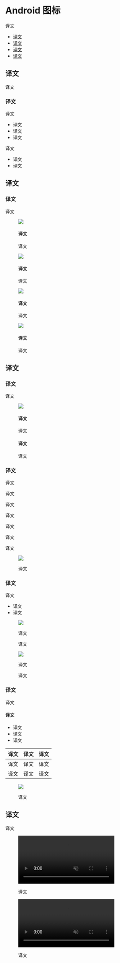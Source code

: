 <div class="article__intro">

[en]: <> (Android icons)
# Android 图标

[en]: <> (Android O icons represent your app on a device's Home and All Apps screens.)
译文

<nav>

[en]: <> (Usage)
[en]: <> (Keyline shapes)
[en]: <> (Specs)
[en]: <> (OEM masks)
* [译文](#usage)
* [译文](#keyline-shapes)
* [译文](#specs)
* [译文](#oem-masks)

</nav></div><div class="article__body">

[en]: <> (Usage)
<h2 id="usage">译文</h2>

[en]: <> (The following guidelines describe how icons can receive unique visual treatments, animations, and behaviors.)
译文

[en]: <> (Providing icons)
### 译文

[en]: <> (Launcher icons are provided to the Google Play store, with the following requirements:)
译文

[en]: <> (Icon drawables in a PNG or vector format)
[en]: <> (Background and foreground layers without mask or background shadows)
[en]: <> (All layers must exceed the base icon shape by 50%)
* 译文
* 译文
* 译文

[en]: <> (The OEM requirements include:)
译文

[en]: <> (One shape for masking any icons that are displayed on an OEM’s platform)
[en]: <> (An outer shadow \(optional\))
* 译文
* 译文

[en]: <> (Keyline shapes)
<h2 id="keyline-shapes">译文</h2>

[en]: <> (Keyline shapes)
### 译文

[en]: <> (Keyline shapes are used across all app icons to maintain consistent visual proportions.)
译文

<div class="mdui-row-sm-2"><div class="mdui-col"><figure>

![]({assets_path}/platform-guidance/android-icons/product-icons-android-01.png)

<figcaption>

[en]: <> (Square)
#### 译文

[en]: <> (Height: 44dp<br>Width: 44dp<br>Corner radius: 4dp)
译文

</figcaption></figure></div><div class="mdui-col"><figure>

![]({assets_path}/platform-guidance/android-icons/product-icons-android-02.png)

<figcaption>

[en]: <> (Circle)
#### 译文

[en]: <> (Diameter: 52dp)
译文

</figcaption></figure></div></div><div class="mdui-row-sm-2"><div class="mdui-col"><figure>

![]({assets_path}/platform-guidance/android-icons/product-icons-android-01.png)

<figcaption>

[en]: <> (Vertical rectangle)
#### 译文

[en]: <> (Height: 52dp<br>Width: 36dp<br>Corner radius: 4dp)
译文

</figcaption></figure></div><div class="mdui-col"><figure>

![]({assets_path}/platform-guidance/android-icons/product-icons-android-02.png)

<figcaption>

[en]: <> (Horizontal rectangle)
#### 译文

[en]: <> (Height: 36dp<br>Width: 52dp<br>Corner radius: 4dp)
译文

</figcaption></figure></div></div>

[en]: <> (Specs)
<h2 id="specs">译文</h2>

[en]: <> (Layers)
### 译文

[en]: <> (Icons consist of two layers: a foreground and a background. Each layer can animate and receive treatments independently from the other layer.)
译文

<figure>

![]({assets_path}/platform-guidance/android-icons/product-icons-android-09.png)

<figcaption><div class="mdui-row-sm-2"><div class="mdui-col">

[en]: <> (Foreground \(scrolling parallax\))
#### 译文

[en]: <> (108 x 108 dp<br>72dp masked section<br>Transparency recommended \(optional\))
译文

</div><div class="mdui-col">

[en]: <> (Background \(subtler parallax\))
#### 译文

[en]: <> (108 X 108 dp<br>72dp masked section<br>Must be opaque)
译文

</div></div></figcaption></figure>

[en]: <> (Shadows)
### 译文

[en]: <> (When designing new icons, lighting and shadow effects should be consistent with other icons on the platform. Contact shadows are placed on elements to make them stand out from the background.)
译文

<div class="mdui-row-sm-2"><div class="mdui-col">

[en]: <> (Illustrator mode: Normal)
译文

[en]: <> (Opacity: 20%)
译文

[en]: <> (X Offset: 0dp)
译文

[en]: <> (Y Offset: 4dp)
译文

[en]: <> (Blur: 4dp)
译文

[en]: <> (Color: Refer to tint, shade and shadow values)
译文

</div><div class="mdui-col"><figure>

![]({assets_path}/platform-guidance/android-icons/product-icons-android-05.png)

<figcaption>

[en]: <> (A contact shadow is a soft shadow surrounding an element.)
译文

</figcaption></figure></div></div>

[en]: <> (Edge tint and shade)
### 译文

[en]: <> (To provide a sense of depth, treatments are applied to the top and bottom edges of elements.)
译文

[en]: <> (Tinted edges highlight the top edge of elements \(the left, right, and bottom edges are not tinted\))
[en]: <> (Shaded edges display dark bottom edges on elements \(the left, right, and top edges are not shaded\))
* 译文
* 译文

<div class="mdui-row-sm-2"><div class="mdui-col"><figure>

![]({assets_path}/platform-guidance/android-icons/product-icons-android-07.png)

<figcaption>

[en]: <> (Tinted edge)
译文

[en]: <> (Height: 1dp<br>Opacity: 20%<br>Color: White \(#FFFFFF\))
译文

</figcaption></figure></div><div class="mdui-col"><figure>

![]({assets_path}/platform-guidance/android-icons/product-icons-android-08.png)

<figcaption>

[en]: <> (Shaded edge)
译文

[en]: <> (Height: 1dp<br>Opacity: 20%<br>Color: See tint, shade, and shadow values)
译文

</figcaption></figure></div></div>

[en]: <> (Finishing layer)
### 译文

[en]: <> (A finishing layer is placed above the foreground layer.)
译文

<div class="mdui-row-sm-2"><div class="mdui-col">

[en]: <> (Specs)
#### 译文

[en]: <> (Angle: 45º)
[en]: <> (Midpoint: 32%)
[en]: <> (Color: Refer to tint, shade and shadow values)
* 译文
* 译文
* 译文

[en]: <> (Illustrator gradient tool     | Opacity      | Location)
[en]: <> (---------                     |----------    |---------)
[en]: <> (Slider 1                      | 10%          | 0%)
[en]: <> (Slider 2                      | 0%           | 100%)

译文     | 译文     | 译文
--------|----------|----------
译文     | 译文     | 译文
译文     | 译文     | 译文

</div><div class="mdui-col"><figure>

![]({assets_path}/platform-guidance/android-icons/product-icons-android-06.png)

<figcaption>

[en]: <> (Finishing layer above foreground layer)
译文

</figcaption></figure></div></div>

[en]: <> (OEM masks)
<h2 id="oem-masks">译文</h2>

[en]: <> (Without affecting icon layout, OEMs can apply their own custom masks to icons using a 72 x 72 dp masked area. The convex shapes include both a circular mask and a square mask.)
译文

<div class="mdui-row-sm-2"><div class="mdui-col"><figure><video controls loop muted preload="metadata" class="mdui-video-fluid"><source data-src="{assets_path}/platform-guidance/android-icons/product-icons-android-02.mp4" src="{assets_path}/platform-guidance/android-icons/product-icons-android-02.mp4" type="video/mp4"></video><figcaption>

[en]: <> (OEM mask shapes)
译文

</figcaption></figure></div><div class="mdui-col"><figure><video controls loop muted preload="metadata" class="mdui-video-fluid"><source data-src="{assets_path}/platform-guidance/android-icons/product-icons-android-03.mp4" src="{assets_path}/platform-guidance/android-icons/product-icons-android-03.mp4" type="video/mp4"></video><figcaption>

[en]: <> (Final icon shapes)
译文

</figcaption></figure></div></div></div>
